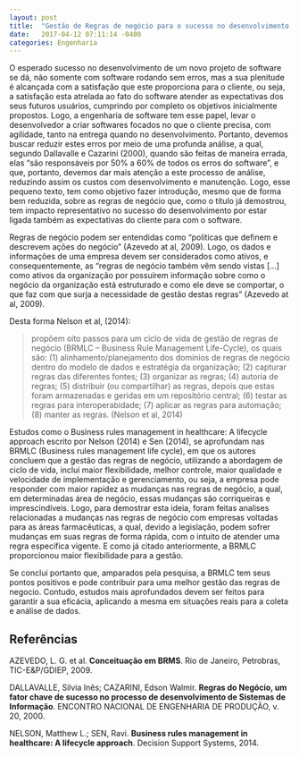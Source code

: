 ```yaml
---
layout: post
title:  "Gestão de Regras de negócio para o sucesso no desenvolvimento de softwares"
date:   2017-04-12 07:11:14 -0400
categories: Engenharia
---
```


O esperado sucesso no desenvolvimento de um novo projeto de software se dá, não somente com software rodando sem erros, mas a sua plenitude é alcançada com a satisfação que este proporciona para o cliente, ou seja, a satisfação esta atrelada ao fato do software atender as expectativas dos seus futuros usuários, cumprindo por completo os objetivos inicialmente propostos. <!--more--> Logo, a engenharia de software tem esse papel, levar o desenvolvedor a criar softwares focados no que o cliente precisa, com agilidade, tanto na entrega quando no desenvolvimento. Portanto, devemos buscar reduzir estes erros por meio de uma profunda análise, a qual, segundo Dallavalle e Cazarini (2000), quando são feitas de maneira errada, elas “são responsáveis por 50% a 60% de todos os erros do software”, e que, portanto, devemos dar mais atenção a este processo de análise, reduzindo assim os custos com desenvolvimento e manutenção. Logo, esse pequeno texto, tem como objetivo fazer introdução, mesmo que de forma bem reduzida, sobre as regras de negócio que, como o título já demostrou, tem impacto representativo no sucesso do desenvolvimento por estar ligada também as expectativas do cliente para com o software.

Regras de negócio podem ser entendidas como “políticas que definem e descrevem ações do negócio” (Azevedo at al, 2009). Logo, os dados e informações de uma empresa devem ser considerados como ativos, e consequentemente, as “regras de negócio também vêm sendo vistas [...] como ativos da organização por possuírem informação sobre como o negócio da organização está estruturado e como ele deve se comportar, o que faz com que surja a necessidade de gestão destas regras” (Azevedo at al, 2009).

Desta forma Nelson et al, (2014):

> propõem oito passos para um ciclo de vida de gestão de regras de negócio (BRMLC – Business Rule Management Life-Cycle), os quais são: (1) alinhamento/planejamento dos domínios de regras de negócio dentro do modelo de dados e estratégia da organização; (2) capturar regras das diferentes fontes; (3) organizar as regras; (4) autoria de regras; (5) distribuir (ou compartilhar) as regras, depois que estas foram armazenadas e geridas em um repositório central; (6) testar as regras para interoperabidade; (7) aplicar as regras para automação; (8) manter as regras. (Nelson et al, 2014)

Estudos como o Business rules management in healthcare: A lifecycle approach escrito por Nelson (2014) e Sen (2014), se aprofundam nas BRMLC (Business rules management life cycle), em que os autores concluem que a gestão das regras de negócio, utilizando a abordagem de ciclo de vida, inclui maior flexibilidade, melhor controle, maior qualidade e velocidade de implementação e gerenciamento, ou seja, a empresa pode responder com maior rapidez as mudanças nas regras de negócio, a qual, em determinadas área de negócio, essas mudanças são corriqueiras e imprescindíveis. Logo, para demostrar esta ideia, foram feitas analises relacionadas a mudanças nas regras de negócio com empresas voltadas para as áreas farmacêuticas, a qual, devido a legislação, podem sofrer mudanças em suas regras de forma rápida, com o intuito de atender uma regra específica vigente. E como já citado anteriormente, a BRMLC proporcionou maior flexibilidade para a gestão.

Se conclui portanto que, amparados pela pesquisa, a BRMLC tem seus pontos positivos e pode contribuir para uma melhor gestão das regras de negocio. Contudo, estudos mais aprofundados devem ser feitos para garantir a sua eficácia, aplicando a mesma em situações reais para a coleta e análise de dados.

## Referências

AZEVEDO, L. G. et al. **Conceituação em BRMS**. Rio de Janeiro, Petrobras, TIC-E&P/GDIEP, 2009.

DALLAVALLE, Silvia Inês; CAZARINI, Edson Walmir. **Regras do Negócio, um fator chave de sucesso no processo de desenvolvimento de Sistemas de Informação**. ENCONTRO NACIONAL DE ENGENHARIA DE PRODUÇÃO, v. 20, 2000.

NELSON, Matthew L.; SEN, Ravi. **Business rules management in healthcare: A lifecycle approach**. Decision Support Systems, 2014.
